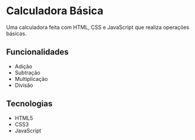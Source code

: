 # Calculadora Básica

Uma calculadora feita com HTML, CSS e JavaScript que realiza operações básicas.

## Funcionalidades

- Adição  
- Subtração  
- Multiplicação  
- Divisão

## Tecnologias

- HTML5  
- CSS3  
- JavaScript





